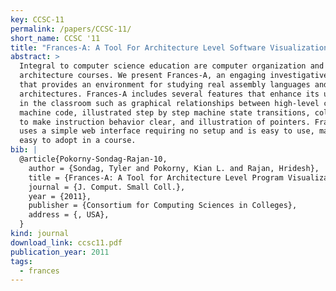 ```yaml
---
key: CCSC-11
permalink: /papers/CCSC-11/
short_name: CCSC '11
title: "Frances-A: A Tool For Architecture Level Software Visualization"
abstract: >
  Integral to computer science education are computer organization and
  architecture courses. We present Frances-A, an engaging investigative tool
  that provides an environment for studying real assembly languages and
  architectures. Frances-A includes several features that enhance its usefulness
  in the classroom such as graphical relationships between high-level code and
  machine code, illustrated step by step machine state transitions, color coding
  to make instruction behavior clear, and illustration of pointers. Frances-A
  uses a simple web interface requiring no setup and is easy to use, making it
  easy to adopt in a course.
bib: |
  @article{Pokorny-Sondag-Rajan-10,
    author = {Sondag, Tyler and Pokorny, Kian L. and Rajan, Hridesh},
    title = {Frances-A: A Tool for Architecture Level Program Visualization},
    journal = {J. Comput. Small Coll.},
    year = {2011},
    publisher = {Consortium for Computing Sciences in Colleges},
    address = {, USA},
  }
kind: journal
download_link: ccsc11.pdf
publication_year: 2011
tags:
  - frances
---
```

